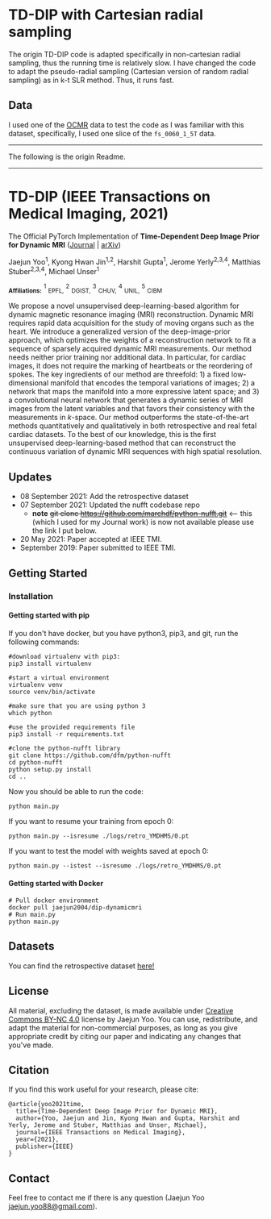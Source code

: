 # TD-DIP with Cartesian radial sampling

The origin TD-DIP code is adapted specifically in non-cartesian radial sampling, thus the running time is relatively slow. I have changed the code to adapt  the pseudo-radial sampling (Cartesian version of random radial sampling) as in k-t SLR method. Thus, it runs fast.

## Data

I used one of the [OCMR](https://ocmr.info/) data to test the code as I was familiar with this dataset, specifically, I used one slice of the `fs_0060_1_5T` data. 







----

The following is the origin Readme.

----

# TD-DIP (IEEE Transactions on Medical Imaging, 2021)

The Official PyTorch Implementation of __Time-Dependent Deep Image Prior for Dynamic MRI__ ([Journal](https://ieeexplore.ieee.org/document/9442767) | [arXiv](https://arxiv.org/abs/1910.01684))

Jaejun Yoo<sup>1</sup>, Kyong Hwan Jin<sup>1,2</sup>, Harshit Gupta<sup>1</sup>, Jerome Yerly<sup>2,3,4</sup>, Matthias Stuber<sup>2,3,4</sup>, Michael Unser<sup>1</sup>

<sub>**Affiliations:**</sub> <sup>1</sup> <sub>EPFL,</sub>
<sup>2</sup> <sub>DGIST,</sub>
<sup>3</sup> <sub>CHUV,</sub>
<sup>4</sup> <sub>UNIL,</sub>
<sup>5</sup> <sub>CIBM</sub>

We propose a novel unsupervised deep-learning-based algorithm for dynamic magnetic resonance imaging (MRI) reconstruction. Dynamic MRI requires rapid data acquisition for the study of moving organs such as the heart. We introduce a generalized version of the deep-image-prior approach, which optimizes the weights of a reconstruction network to fit a sequence of sparsely acquired dynamic MRI measurements. Our method needs neither prior training nor additional data. 
In particular, for cardiac images, it does not require the marking of heartbeats or the reordering of spokes.  The key ingredients of our method are threefold: 1) a fixed low-dimensional manifold that encodes the temporal variations of images; 2) a network that maps the manifold into a more expressive latent space; and 3) a convolutional neural network that generates a dynamic series of MRI images from the latent variables and that favors their consistency with the measurements in _k_-space. Our method outperforms the state-of-the-art methods quantitatively and qualitatively in both retrospective and real fetal cardiac datasets. 
To the best of our knowledge, this is the first unsupervised deep-learning-based method that can reconstruct the continuous variation of dynamic MRI sequences with high spatial resolution. 

## Updates
* 08 September 2021: Add the retrospective dataset
* 07 September 2021: Updated the nufft codebase repo 
    * **note** <s>git clone https://github.com/marchdf/python-nufft.git</s> <-- this (which I used for my Journal work) is now not available please use the link I put below.
* 20 May 2021: Paper accepted at IEEE TMI.
* September 2019: Paper submitted to IEEE TMI.

## Getting Started

### Installation

#### Getting started with pip 

If you don't have docker, but you have python3, pip3, and git, run the following commands:

```
#download virtualenv with pip3: 
pip3 install virtualenv

#start a virtual environment
virtualenv venv
source venv/bin/activate

#make sure that you are using python 3
which python 

#use the provided requirements file 
pip3 install -r requirements.txt

#clone the python-nufft library 
git clone https://github.com/dfm/python-nufft
cd python-nufft 
python setup.py install 
cd .. 
```

Now you should be able to run the code: 

```
python main.py
```

If you want to resume your training from epoch 0: 

```
python main.py --isresume ./logs/retro_YMDHMS/0.pt
```

If you want to test the model with weights saved at epoch 0: 

```
python main.py --istest --isresume ./logs/retro_YMDHMS/0.pt
```

#### Getting started with Docker

```
# Pull docker environment
docker pull jaejun2004/dip-dynamicmri
# Run main.py
python main.py
```

## Datasets
You can find the retrospective dataset [here!](https://drive.google.com/file/d/1InP02lh_T_pMPCiwYsavihrcIF4bBVEf/view?usp=sharing)

## License
All material, excluding the dataset, is made available under [Creative Commons BY-NC 4.0](https://creativecommons.org/licenses/by-nc/4.0/) license by Jaejun Yoo. You can use, redistribute, and adapt the material for non-commercial purposes, as long as you give appropriate credit by citing our paper and indicating any changes that you've made.

## Citation
If you find this work useful for your research, please cite:
```
@article{yoo2021time,
  title={Time-Dependent Deep Image Prior for Dynamic MRI},
  author={Yoo, Jaejun and Jin, Kyong Hwan and Gupta, Harshit and Yerly, Jerome and Stuber, Matthias and Unser, Michael},
  journal={IEEE Transactions on Medical Imaging},
  year={2021},
  publisher={IEEE}
}
```

## Contact
Feel free to contact me if there is any question (Jaejun Yoo jaejun.yoo88@gmail.com).
